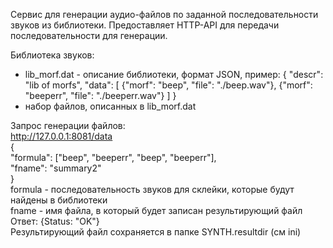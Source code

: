 Сервис для генерации аудио-файлов по заданной последовательности звуков из библиотеки. Предоставляет HTTP-API для передачи последовательности для генерации.

Библиотека звуков:
- lib_morf.dat - описание библиотеки, формат JSON, пример: 
{
    "descr": "lib of morfs", 
    "data": [
        {"morf": "beep", "file": "./beep.wav"}, 
        {"morf": "beeperr", "file": "./beeperr.wav"}
    ]
}
- набор файлов, описанных в lib_morf.dat

Запрос генерации файлов:  
http://127.0.0.1:8081/data  
{  
    "formula": ["beep", "beeperr", "beep", "beeperr"],  
    "fname": "summary2"  
}  
formula - последовательность звуков для склейки, которые будут найдены в библиотеки    
fname - имя файла, в который будет записан результирующий файл  
Ответ: {Status: "OK"}  
Результирующий файл сохраняется в папке SYNTH.resultdir (см ini)  